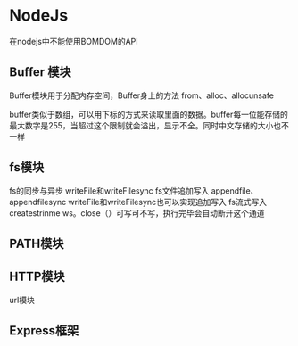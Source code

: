 # NodeJs
在nodejs中不能使用BOMDOM的API

## Buffer 模块
Buffer模块用于分配内存空间，Buffer身上的方法 from、alloc、allocunsafe

buffer类似于数组，可以用下标的方式来读取里面的数据。buffer每一位能存储的最大数字是255，当超过这个限制就会溢出，显示不全。同时中文存储的大小也不一样

## fs模块

fs的同步与异步 writeFile和writeFilesync
fs文件追加写入 appendfile、appendfilesync
writeFile和writeFilesync也可以实现追加写入
fs流式写入 createstrinme
ws。close（）可写可不写，执行完毕会自动断开这个通道

## PATH模块


## HTTP模块

url模块

## Express框架